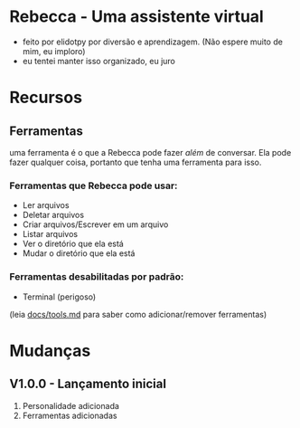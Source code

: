 # Rebecca - Uma assistente virtual

- feito por elidotpy por diversão e aprendizagem. (Não espere muito de mim, eu imploro)
- eu tentei manter isso organizado, eu juro

# Recursos

## Ferramentas

uma ferramenta é o que a Rebecca pode fazer _além_ de conversar. Ela pode fazer qualquer coisa, portanto que tenha uma ferramenta para isso.

### Ferramentas que Rebecca pode usar:

- Ler arquivos
- Deletar arquivos
- Criar arquivos/Escrever em um arquivo
- Listar arquivos
- Ver o diretório que ela está
- Mudar o diretório que ela está

### Ferramentas desabilitadas por padrão:
- Terminal (perigoso)

(leia [docs/tools.md](docs/pt_br.tools.md) para saber como adicionar/remover ferramentas)

# Mudanças

## V1.0.0 - Lançamento inicial

1. Personalidade adicionada
2. Ferramentas adicionadas
